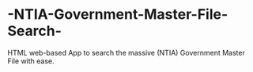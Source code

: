 # -NTIA-Government-Master-File-Search-
HTML web-based App to search the massive (NTIA) Government Master File with ease.
